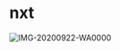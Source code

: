 # nxt
![IMG-20200922-WA0000](https://user-images.githubusercontent.com/67081574/121806890-a4883180-cc49-11eb-8cf9-a2464889c714.jpg)
